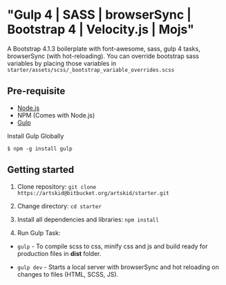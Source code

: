 # "Gulp 4 | SASS | browserSync | Bootstrap 4 | Velocity.js | Mojs"
A Bootstrap 4.1.3 boilerplate with font-awesome, sass, gulp 4 tasks, browserSync (with hot-reloading). You can override bootstrap sass variables by placing those variables in `starter/assets/scss/_bootstrap_variable_overrides.scss`

## Pre-requisite
- [Node.js](https://nodejs.org/en/download/ "Node Js")
- NPM (Comes with Node.js)
- [Gulp](https://gulpjs.com/ "Gulp")

Install Gulp Globally

    $ npm -g install gulp

## Getting started

1. Clone repository:
`git clone https://artskid@bitbucket.org/artskid/starter.git`

2. Change directory:
`cd starter`
    
3. Install all dependencies and libraries:
`npm install`

4. Run Gulp Task:
  - `gulp`      - To compile scss to css, minify css and js and build ready for production files in **dist** folder.

  - `gulp dev`  - Starts a local server with browserSync and hot reloading on changes to files (HTML, SCSS, JS).
   
